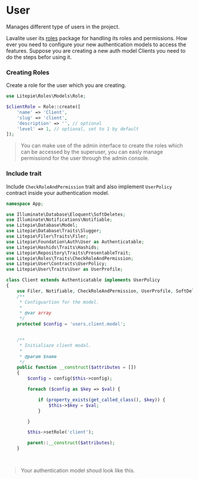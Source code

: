 # User

Manages different type of users in the project.

Lavalite user its [roles](http://lavalite.org/docs/master/roles) package for handling its roles and permissions. How ever you need to configure your new authentication models to access the features. Suppose you are creating  a new auth model  Clients you need to do the steps befor using it.

### Creating Roles
Create a role for the user which you are creating.

```php
use Litepie\Roles\Models\Role;

$clientRole = Role::create([
    'name' => 'Client',
    'slug' => 'client',
    'description' => '', // optional
    'level' => 1, // optional, set to 1 by default
]);
```
> You can make use of the admin interface to create the roles which can be accessed by the superuser, you can easly manage permissiond for the user through the admin console.

### Include trait
Include `CheckRoleAndPermission` trait and also implement `UserPolicy` contract inside your authentication model.

```php
namespace App;

use Illuminate\Database\Eloquent\SoftDeletes;
use Illuminate\Notifications\Notifiable;
use Litepie\Database\Model;
use Litepie\Database\Traits\Slugger;
use Litepie\Filer\Traits\Filer;
use Litepie\Foundation\Auth\User as Authenticatable;
use Litepie\Hashids\Traits\Hashids;
use Litepie\Repository\Traits\PresentableTrait;
use Litepie\Roles\Traits\CheckRoleAndPermission;
use Litepie\User\Contracts\UserPolicy;
use Litepie\User\Traits\User as UserProfile;

class Client extends Authenticatable implements UserPolicy
{
    use Filer, Notifiable, CheckRoleAndPermission, UserProfile, SoftDeletes, Hashids, Slugger, PresentableTrait;
    /**
     * Configuartion for the model.
     *
     * @var array
     */
    protected $config = 'users.client.model';


    /**
     * Initialiaze client modal.
     *
     * @param $name
     */
    public function __construct($attributes = [])
    {
        $config = config($this->config);

        foreach ($config as $key => $val) {

            if (property_exists(get_called_class(), $key)) {
                $this->$key = $val;
            }

        }

        $this->setRole('client');

        parent::__construct($attributes);
    }

    

```
 
 > Your authentication model shoud look like this.

